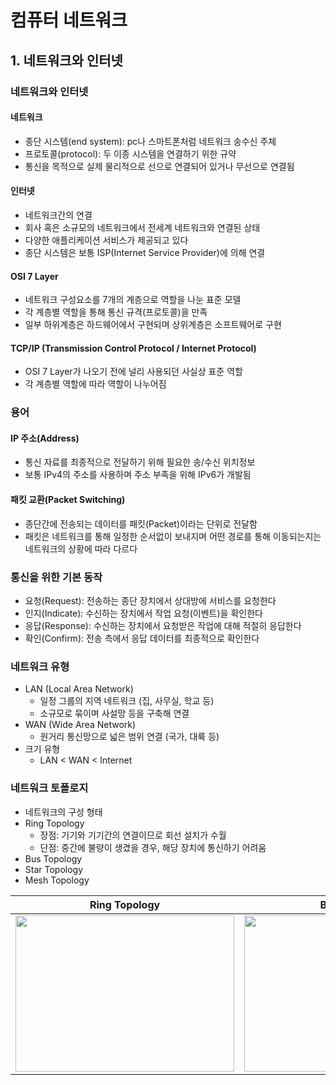 # 컴퓨터 네트워크

## 1. 네트워크와 인터넷

### 네트워크와 인터넷

#### 네트워크

- 종단 시스템(end system): pc나 스마트폰처럼 네트워크 송수신 주체
- 프로토콜(protocol): 두 이종 시스템을 연결하기 위한 규약
- 통신을 목적으로 실제 물리적으로 선으로 연결되어 있거나 무선으로 연결됨

#### 인터넷
- 네트워크간의 연결
- 회사 혹은 소규모의 네트워크에서 전세계 네트워크와 연결된 상태
- 다양한 애플리케이션 서비스가 제공되고 있다
- 종단 시스템은 보통 ISP(Internet Service Provider)에 의해 연결

#### OSI 7 Layer
- 네트워크 구성요소를 7개의 계층으로 역할을 나눈 표준 모델
- 각 계층별 역할을 통해 통신 규격(프로토콜)을 만족
- 일부 하위계층은 하드웨어에서 구현되며 상위계층은 소프트웨어로 구현

#### TCP/IP (Transmission Control Protocol / Internet Protocol)
- OSI 7 Layer가 나오기 전에 널리 사용되던 사실상 표준 역할
- 각 계층별 역할에 따라 역할이 나누어짐

### 용어

#### IP 주소(Address)
- 통신 자료를 최종적으로 전달하기 위해 필요한 송/수신 위치정보
- 보통 IPv4의 주소를 사용하며 주소 부족을 위해 IPv6가 개발됨

#### 패킷 교환(Packet Switching)
- 종단간에 전송되는 데이터를 패킷(Packet)이라는 단위로 전달함
- 패킷은 네트워크를 통해 일정한 순서없이 보내지며 어떤 경로를 통해 이동되는지는 네트워크의 상황에 따라 다르다

### 통신을 위한 기본 동작
- 요청(Request): 전송하는 종단 장치에서 상대방에 서비스를 요청한다
- 인지(Indicate): 수신하는 장치에서 작업 요청(이벤트)을 확인한다
- 응답(Response): 수신하는 장치에서 요청받은 작업에 대해 적절히 응답한다
- 확인(Confirm): 전송 측에서 응답 데이터를 최종적으로 확인한다

### 네트워크 유형
- LAN (Local Area Network)
	- 일정 그룹의 지역 네트워크 (집, 사무실, 학교 등)
	- 소규모로 묶이며 사설망 등을 구축해 연결
- WAN (Wide Area Network)
	- 원거리 통신망으로 넓은 범위 연결 (국가, 대륙 등)
- 크기 유형
	- LAN < WAN < Internet

### 네트워크 토폴로지
- 네트워크의 구성 형태
- Ring Topology
	- 장점: 기기와 기기간의 연결이므로 회선 설치가 수월
	- 단점: 중간에 불량이 생겼을 경우, 해당 장치에 통신하기 어려움
- Bus Topology
- Star Topology
- Mesh Topology

Ring Topology|Bus Topology|Star Topology|Mesh Topology
-|-|-|-
<img width="350px" height="250px" src="https://www.itrelease.com/wp-content/uploads/2019/06/Ring-topology-diagram.jpg">|<img width="350px" height="250px" src="https://thumbs.dreamstime.com/b/bus-topology-diagram-29007878.jpg">|<img width="350px" height="250px" src="https://cdn.comparitech.com/wp-content/uploads/2018/11/star-Topology.jpg">|<img width="350px" height="250px" src="https://www.itrelease.com/wp-content/uploads/2021/06/Full-Mesh-Topology-1024x640.jpg">
